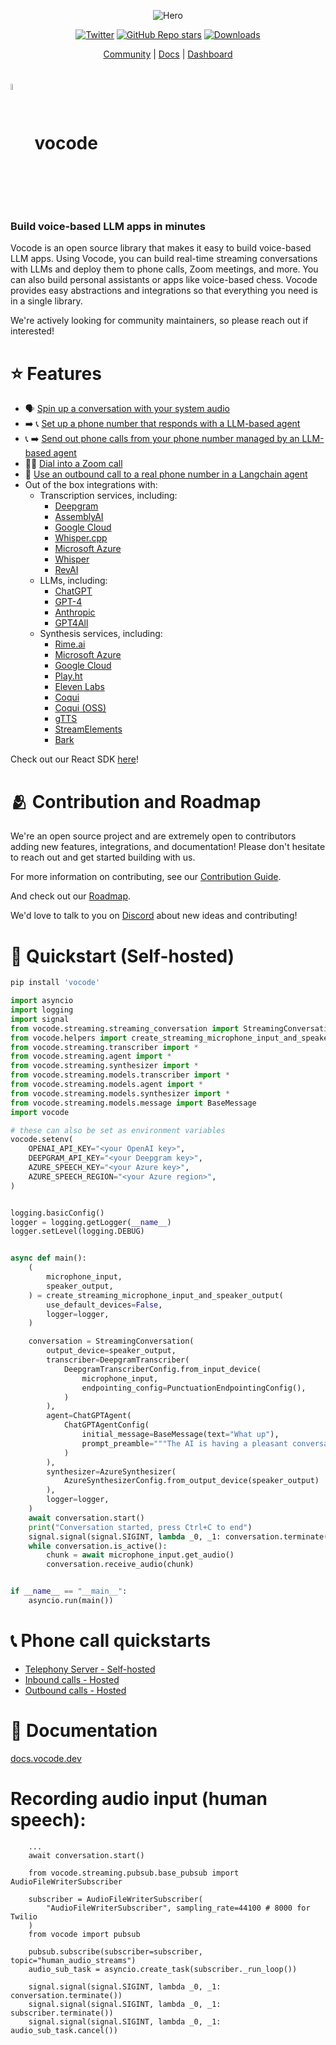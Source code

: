 <div align="center">

![Hero](https://user-images.githubusercontent.com/6234599/228337850-e32bb01d-3701-47ef-a433-3221c9e0e56e.png)

[![Twitter](https://img.shields.io/twitter/url/https/twitter.com/vocodehq.svg?style=social&label=Follow%20%40vocodehq)](https://twitter.com/vocodehq) [![GitHub Repo stars](https://img.shields.io/github/stars/vocodedev/vocode-python?style=social)](https://github.com/vocodedev/vocode-python)
[![Downloads](https://static.pepy.tech/badge/vocode/month)](https://pepy.tech/project/vocode)

[Community](https://discord.gg/NaU4mMgcnC) | [Docs](https://docs.vocode.dev) | [Dashboard](https://app.vocode.dev)

</div>

# <span><img style='vertical-align:middle; display:inline;' src="https://user-images.githubusercontent.com/6234599/228339858-95a0873a-2d40-4542-963a-6358d19086f5.svg"  width="5%" height="5%">&nbsp; vocode</span>

### **Build voice-based LLM apps in minutes**

Vocode is an open source library that makes it easy to build voice-based LLM apps. Using Vocode, you can build real-time streaming conversations with LLMs and deploy them to phone calls, Zoom meetings, and more. You can also build personal assistants or apps like voice-based chess. Vocode provides easy abstractions and integrations so that everything you need is in a single library.

We're actively looking for community maintainers, so please reach out if interested!

# ⭐️ Features

- 🗣 [Spin up a conversation with your system audio](https://docs.vocode.dev/python-quickstart)
- ➡️ 📞 [Set up a phone number that responds with a LLM-based agent](https://docs.vocode.dev/telephony#inbound-calls)
- 📞 ➡️ [Send out phone calls from your phone number managed by an LLM-based agent](https://docs.vocode.dev/telephony#outbound-calls)
- 🧑‍💻 [Dial into a Zoom call](https://github.com/vocodedev/vocode-python/blob/main/vocode/streaming/telephony/hosted/zoom_dial_in.py)
- 🤖 [Use an outbound call to a real phone number in a Langchain agent](https://docs.vocode.dev/langchain-agent)
- Out of the box integrations with:
  - Transcription services, including:
    - [Deepgram](https://deepgram.com/)
    - [AssemblyAI](https://www.assemblyai.com/)
    - [Google Cloud](https://cloud.google.com/speech-to-text)
    - [Whisper.cpp](https://github.com/ggerganov/whisper.cpp)
    - [Microsoft Azure](https://azure.microsoft.com/en-us/products/cognitive-services/speech-to-text)
    - [Whisper](https://openai.com/blog/introducing-chatgpt-and-whisper-apis)
    - [RevAI](https://www.rev.ai/)
  - LLMs, including:
    - [ChatGPT](https://openai.com/blog/chatgpt)
    - [GPT-4](https://platform.openai.com/docs/models/gpt-4)
    - [Anthropic](https://www.anthropic.com/)
    - [GPT4All](https://github.com/nomic-ai/gpt4all)
  - Synthesis services, including:
    - [Rime.ai](https://rime.ai)
    - [Microsoft Azure](https://azure.microsoft.com/en-us/products/cognitive-services/text-to-speech/)
    - [Google Cloud](https://cloud.google.com/text-to-speech)
    - [Play.ht](https://play.ht)
    - [Eleven Labs](https://elevenlabs.io/)
    - [Coqui](https://coqui.ai/)
    - [Coqui (OSS)](https://github.com/coqui-ai/TTS)
    - [gTTS](https://gtts.readthedocs.io/)
    - [StreamElements](https://streamelements.com/)
    - [Bark](https://github.com/suno-ai/bark)

Check out our React SDK [here](https://github.com/vocodedev/vocode-react-sdk)!

# 🫂 Contribution and Roadmap

We're an open source project and are extremely open to contributors adding new features, integrations, and documentation! Please don't hesitate to reach out and get started building with us.

For more information on contributing, see our [Contribution Guide](https://github.com/vocodedev/vocode-python/blob/main/contributing.md).

And check out our [Roadmap](https://github.com/vocodedev/vocode-python/blob/main/roadmap.md).

We'd love to talk to you on [Discord](https://discord.gg/NaU4mMgcnC) about new ideas and contributing!

# 🚀 Quickstart (Self-hosted)

```bash
pip install 'vocode'
```

```python
import asyncio
import logging
import signal
from vocode.streaming.streaming_conversation import StreamingConversation
from vocode.helpers import create_streaming_microphone_input_and_speaker_output
from vocode.streaming.transcriber import *
from vocode.streaming.agent import *
from vocode.streaming.synthesizer import *
from vocode.streaming.models.transcriber import *
from vocode.streaming.models.agent import *
from vocode.streaming.models.synthesizer import *
from vocode.streaming.models.message import BaseMessage
import vocode

# these can also be set as environment variables
vocode.setenv(
    OPENAI_API_KEY="<your OpenAI key>",
    DEEPGRAM_API_KEY="<your Deepgram key>",
    AZURE_SPEECH_KEY="<your Azure key>",
    AZURE_SPEECH_REGION="<your Azure region>",
)


logging.basicConfig()
logger = logging.getLogger(__name__)
logger.setLevel(logging.DEBUG)


async def main():
    (
        microphone_input,
        speaker_output,
    ) = create_streaming_microphone_input_and_speaker_output(
        use_default_devices=False,
        logger=logger,
    )

    conversation = StreamingConversation(
        output_device=speaker_output,
        transcriber=DeepgramTranscriber(
            DeepgramTranscriberConfig.from_input_device(
                microphone_input,
                endpointing_config=PunctuationEndpointingConfig(),
            )
        ),
        agent=ChatGPTAgent(
            ChatGPTAgentConfig(
                initial_message=BaseMessage(text="What up"),
                prompt_preamble="""The AI is having a pleasant conversation about life""",
            )
        ),
        synthesizer=AzureSynthesizer(
            AzureSynthesizerConfig.from_output_device(speaker_output)
        ),
        logger=logger,
    )
    await conversation.start()
    print("Conversation started, press Ctrl+C to end")
    signal.signal(signal.SIGINT, lambda _0, _1: conversation.terminate())
    while conversation.is_active():
        chunk = await microphone_input.get_audio()
        conversation.receive_audio(chunk)


if __name__ == "__main__":
    asyncio.run(main())
```

# 📞 Phone call quickstarts

- [Telephony Server - Self-hosted](https://docs.vocode.dev/telephony)
- [Inbound calls - Hosted](https://docs.vocode.dev/telephony#inbound-calls)
- [Outbound calls - Hosted](https://docs.vocode.dev/telephony#outbound-calls)

# 🌱 Documentation

[docs.vocode.dev](https://docs.vocode.dev/)


# Recording audio input (human speech):
```
    ...
    await conversation.start()

    from vocode.streaming.pubsub.base_pubsub import AudioFileWriterSubscriber

    subscriber = AudioFileWriterSubscriber(
        "AudioFileWriterSubscriber", sampling_rate=44100 # 8000 for Twilio
    )
    from vocode import pubsub

    pubsub.subscribe(subscriber=subscriber, topic="human_audio_streams")
    audio_sub_task = asyncio.create_task(subscriber._run_loop())

    signal.signal(signal.SIGINT, lambda _0, _1: conversation.terminate())
    signal.signal(signal.SIGINT, lambda _0, _1: subscriber.terminate())
    signal.signal(signal.SIGINT, lambda _0, _1: audio_sub_task.cancel())
```